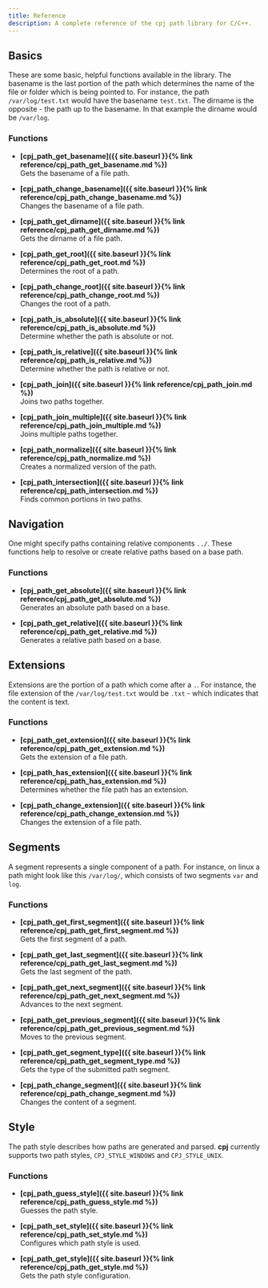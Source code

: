 ```yaml
---
title: Reference
description: A complete reference of the cpj path library for C/C++.
---
```


## Basics
These are some basic, helpful functions available in the library. The basename is the last portion of the path which determines the name of the file or folder which is being pointed to. For instance, the path ``/var/log/test.txt`` would have the basename ``test.txt``. The dirname is the opposite - the path up to the basename. In that example the dirname would be ``/var/log``.

### Functions
* **[cpj_path_get_basename]({{ site.baseurl }}{% link reference/cpj_path_get_basename.md %})**  
Gets the basename of a file path.

* **[cpj_path_change_basename]({{ site.baseurl }}{% link reference/cpj_path_change_basename.md %})**  
Changes the basename of a file path.

* **[cpj_path_get_dirname]({{ site.baseurl }}{% link reference/cpj_path_get_dirname.md %})**  
Gets the dirname of a file path.

* **[cpj_path_get_root]({{ site.baseurl }}{% link reference/cpj_path_get_root.md %})**  
Determines the root of a path.

* **[cpj_path_change_root]({{ site.baseurl }}{% link reference/cpj_path_change_root.md %})**  
Changes the root of a path.

* **[cpj_path_is_absolute]({{ site.baseurl }}{% link reference/cpj_path_is_absolute.md %})**  
Determine whether the path is absolute or not.

* **[cpj_path_is_relative]({{ site.baseurl }}{% link reference/cpj_path_is_relative.md %})**  
Determine whether the path is relative or not.

* **[cpj_path_join]({{ site.baseurl }}{% link reference/cpj_path_join.md %})**  
Joins two paths together.

* **[cpj_path_join_multiple]({{ site.baseurl }}{% link reference/cpj_path_join_multiple.md %})**  
Joins multiple paths together.

* **[cpj_path_normalize]({{ site.baseurl }}{% link reference/cpj_path_normalize.md %})**  
Creates a normalized version of the path.

* **[cpj_path_intersection]({{ site.baseurl }}{% link reference/cpj_path_intersection.md %})**  
Finds common portions in two paths.

## Navigation
One might specify paths containing relative components ``../``. These functions help to resolve or create relative paths based on a base path.

### Functions
* **[cpj_path_get_absolute]({{ site.baseurl }}{% link reference/cpj_path_get_absolute.md %})**  
Generates an absolute path based on a base.

* **[cpj_path_get_relative]({{ site.baseurl }}{% link reference/cpj_path_get_relative.md %})**  
Generates a relative path based on a base.

## Extensions
Extensions are the portion of a path which come after a `.`. For instance, the file extension of the ``/var/log/test.txt`` would be ``.txt`` - which indicates that the content is text.

### Functions
* **[cpj_path_get_extension]({{ site.baseurl }}{% link reference/cpj_path_get_extension.md %})**  
Gets the extension of a file path.

* **[cpj_path_has_extension]({{ site.baseurl }}{% link reference/cpj_path_has_extension.md %})**  
Determines whether the file path has an extension.

* **[cpj_path_change_extension]({{ site.baseurl }}{% link reference/cpj_path_change_extension.md %})**  
Changes the extension of a file path.

## Segments
A segment represents a single component of a path. For instance, on linux a path might look like this ``/var/log/``, which consists of two segments ``var`` and ``log``.

### Functions
* **[cpj_path_get_first_segment]({{ site.baseurl }}{% link reference/cpj_path_get_first_segment.md %})**  
Gets the first segment of a path.

* **[cpj_path_get_last_segment]({{ site.baseurl }}{% link reference/cpj_path_get_last_segment.md %})**  
Gets the last segment of the path.

* **[cpj_path_get_next_segment]({{ site.baseurl }}{% link reference/cpj_path_get_next_segment.md %})**  
Advances to the next segment.

* **[cpj_path_get_previous_segment]({{ site.baseurl }}{% link reference/cpj_path_get_previous_segment.md %})**  
Moves to the previous segment.

* **[cpj_path_get_segment_type]({{ site.baseurl }}{% link reference/cpj_path_get_segment_type.md %})**  
Gets the type of the submitted path segment.

* **[cpj_path_change_segment]({{ site.baseurl }}{% link reference/cpj_path_change_segment.md %})**  
Changes the content of a segment.

## Style
The path style describes how paths are generated and parsed. **cpj** currently supports two path styles, ``CPJ_STYLE_WINDOWS`` and ``CPJ_STYLE_UNIX``.

### Functions
* **[cpj_path_guess_style]({{ site.baseurl }}{% link reference/cpj_path_guess_style.md %})**  
Guesses the path style.

* **[cpj_path_set_style]({{ site.baseurl }}{% link reference/cpj_path_set_style.md %})**  
Configures which path style is used.

* **[cpj_path_get_style]({{ site.baseurl }}{% link reference/cpj_path_get_style.md %})**  
Gets the path style configuration.